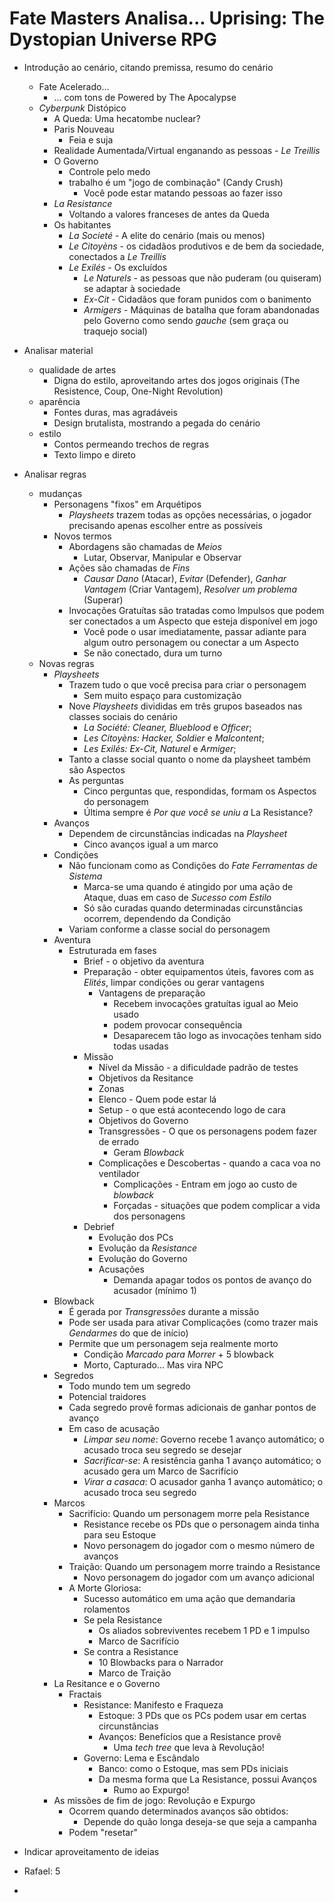 # Fate Masters Analisa... Uprising: The Dystopian Universe RPG

+ Introdução ao cenário, citando premissa, resumo do cenário
    + Fate Acelerado...
        + ... com tons de Powered by The Apocalypse
    + _Cyberpunk_ Distópico
        + A Queda: Uma hecatombe nuclear?
        + Paris Nouveau
            + Feia e suja
        + Realidade Aumentada/Virtual enganando as pessoas - _Le Treillis_
        + O Governo
            + Controle pelo medo
            + trabalho é um "jogo de combinação" (Candy Crush)
                + Você pode estar matando pessoas ao fazer isso
        + _La Resistance_
            + Voltando a valores franceses de antes da Queda
        +  Os habitantes
            + _La Societé_ - A elite do cenário (mais ou menos)
            + _Le Citoyèns_ - os cidadãos produtivos e de bem da sociedade, conectados a _Le Treillis_
            + _Le Exilés_ - Os excluídos
              + _Le Naturels_ - as pessoas que não puderam (ou quiseram) se adaptar à sociedade
              + _Ex-Cit_ - Cidadãos que foram punidos com o banimento
              + _Armigers_ - Máquinas de batalha que foram abandonadas pelo Governo como sendo _gauche_ (sem graça ou traquejo social)
+ Analisar material 
    + qualidade de artes
        + Digna do estilo, aproveitando artes dos jogos originais (The Resistence, Coup, One-Night Revolution)
    + aparência
        + Fontes duras, mas agradáveis
        + Design brutalista, mostrando a pegada do cenário
    + estilo
        + Contos permeando trechos de regras
        + Texto limpo e direto
+ Analisar regras 
	+ mudanças
        + Personagens "fixos" em Arquétipos
            + _Playsheets_ trazem todas as opções necessárias, o jogador precisando apenas escolher entre as possíveis
        + Novos termos
            + Abordagens são chamadas de _Meios_
                + Lutar, Observar, Manipular e Observar
            + Ações são chamadas de _Fins_
                + _Causar Dano_ (Atacar), _Evitar_ (Defender), _Ganhar Vantagem_ (Criar Vantagem), _Resolver um problema_ (Superar)
            + Invocações Gratuítas são tratadas como Impulsos que podem ser conectados a um Aspecto que esteja disponível em jogo
                + Você pode o usar imediatamente, passar adiante para algum outro personagem ou conectar a um Aspecto
                + Se não conectado, dura um turno
	+ Novas regras
        + _Playsheets_
            + Trazem tudo o que você precisa para criar o personagem
                + Sem muito espaço para customização
            + Nove _Playsheets_ divididas em três grupos baseados nas classes sociais do cenário
                + _La Société: Cleaner, Blueblood_ e _Officer_;
                + _Les Citoyèns: Hacker, Soldier_ e _Malcontent_;
                + _Les Exilés: Ex-Cit, Naturel_ e _Armiger_;
            + Tanto a classe social quanto o nome da playsheet também são Aspectos
            + As perguntas
                + Cinco perguntas que, respondidas, formam os Aspectos do personagem
                + Última sempre é _Por que você se uniu a_ La Resistance?
        + Avanços
            + Dependem de circunstâncias indicadas na _Playsheet_
                + Cinco avanços igual a um marco
        + Condições
            + Não funcionam como as Condições do _Fate Ferramentas de Sistema_
                + Marca-se uma quando é atingido por uma ação de Ataque, duas em caso de _Sucesso com Estilo_
                + Só são curadas quando determinadas circunstâncias ocorrem, dependendo da Condição
            + Variam conforme a classe social do personagem
        + Aventura
            + Estruturada em fases
                + Brief - o objetivo da aventura
                + Preparação - obter equipamentos úteis, favores com as _Elités_, limpar condições ou gerar vantagens
                    + Vantagens de preparação
                        + Recebem invocações gratuítas igual ao Meio usado
                        + podem provocar consequência
                        + Desaparecem tão logo as invocações tenham sido todas usadas
                + Missão
                    + Nível da Missão - a dificuldade padrão de testes
                    + Objetivos da Resitance
                    + Zonas
                    + Elenco - Quem pode estar lá
                    + Setup - o que está acontecendo logo de cara
                    + Objetivos do Governo
                    + Transgressões - O que os personagens podem fazer de errado
                        + Geram _Blowback_
                    + Complicações e Descobertas - quando a caca voa no ventilador
                        + Complicações - Entram em jogo ao custo de _blowback_
                        + Forçadas - situações que podem complicar a vida dos personagens
                + Debrief
                    + Evolução dos PCs
                    + Evolução da _Resistance_
                    + Evolução do Governo
                    + Acusações
                        + Demanda apagar todos os pontos de avanço do acusador (mínimo 1)
        + Blowback
            + É gerada por _Transgressões_ durante a missão
            + Pode ser usada para ativar Complicações (como trazer mais _Gendarmes_ do que de início)
            + Permite que um personagem seja realmente morto
                + Condição _Marcado para Morrer_ + 5 blowback
                + Morto, Capturado... Mas vira NPC
        + Segredos
            + Todo mundo tem um segredo
            + Potencial traidores
            + Cada segredo provê formas adicionais de ganhar pontos de avanço
            + Em caso de acusação
                + _Limpar seu nome_: Governo recebe 1 avanço automático; o acusado troca seu segredo se desejar
                + _Sacrificar-se_: A resistência ganha 1 avanço automático; o acusado gera um Marco de Sacrifício
                + _Virar a casaca_: O acusador ganha 1 avanço automático; o acusado troca seu segredo
        + Marcos
            + Sacrifício: Quando um personagem morre pela Resistance
                + Resistance recebe os PDs que o personagem ainda tinha para seu Estoque
                + Novo personagem do jogador com o mesmo número de avanços
            + Traição: Quando um personagem morre traindo a Resistance
                + Novo personagem do jogador com um avanço adicional
            + A Morte Gloriosa: 
                + Sucesso automático em uma ação que demandaria rolamentos
                + Se pela Resistance
                    + Os aliados sobreviventes recebem 1 PD e 1 impulso
                    + Marco de Sacrifício
                + Se contra a Resistance
                    + 10 Blowbacks para o Narrador
                    + Marco de Traição
        + La Resitance e o Governo
            + Fractais
                + Resistance: Manifesto e Fraqueza
                    + Estoque: 3 PDs que os PCs podem usar em certas circunstâncias
                    + Avanços: Benefícios que a Resistance provê
                        + Uma _tech tree_ que leva à Revolução!
                + Governo: Lema e Escândalo
                    + Banco: como o Estoque, mas sem PDs iniciais
                    + Da mesma forma que La Resistance, possui Avanços
                        + Rumo ao Expurgo!
        + As missões de fim de jogo: Revolução e Expurgo
            + Ocorrem quando determinados avanços são obtidos:
                + Depende do quão longa deseja-se que seja a campanha
            + Podem "resetar"
+ Indicar aproveitamento de ideias

+ Rafael: 5
+ 
<!--stackedit_data:
eyJoaXN0b3J5IjpbLTIwMjk2MDUwNDUsMzU3NTY4MDExLC0xMj
E3MTM1MDIzXX0=
-->